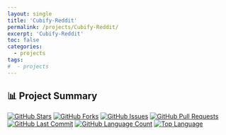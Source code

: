 ```yaml
---
layout: single
title: 'Cubify-Reddit'
permalink: /projects/Cubify-Reddit/
excerpt: 'Cubify-Reddit'
toc: false
categories:
  - projects
tags:
#  - projects
---
```


## 📊 Project Summary

[![GitHub Stars](https://img.shields.io/github/stars/nntin/Cubify-Reddit?style=flat-square)](https://github.com/nntin/Cubify-Reddit/stargazers)
[![GitHub Forks](https://img.shields.io/github/forks/nntin/Cubify-Reddit?style=flat-square)](https://github.com/nntin/Cubify-Reddit/network)
[![GitHub Issues](https://img.shields.io/github/issues/nntin/Cubify-Reddit?style=flat-square)](https://github.com/nntin/Cubify-Reddit/issues)
[![GitHub Pull Requests](https://img.shields.io/github/issues-pr/nntin/Cubify-Reddit?style=flat-square)](https://github.com/nntin/Cubify-Reddit/pulls)
[![GitHub Last Commit](https://img.shields.io/github/last-commit/nntin/Cubify-Reddit?style=flat-square)](https://github.com/nntin/Cubify-Reddit/commits)
[![GitHub Language Count](https://img.shields.io/github/languages/count/nntin/Cubify-Reddit?style=flat-square)](https://github.com/nntin/Cubify-Reddit)
[![Top Language](https://img.shields.io/github/languages/top/nntin/Cubify-Reddit?style=flat-square)](https://github.com/nntin/Cubify-Reddit)
